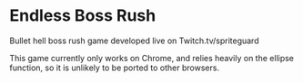 # Endless Boss Rush
Bullet hell boss rush game developed live on Twitch.tv/spriteguard

This game currently only works on Chrome, and relies heavily on the ellipse
function, so it is unlikely to be ported to other browsers.
